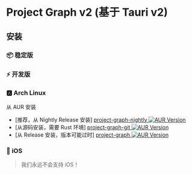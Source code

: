 # Project Graph v2 (基于 Tauri v2)

## 安装

### 📦 稳定版

<GithubRelease repo="LiRenTech/project-graph" />

### ⚡ 开发版

<GithubRelease repo="LiRenTech/project-graph" nightly />

### 🅰 Arch Linux

从 AUR 安装

- [推荐，从 Nightly Release 安装] [project-graph-nightly ![AUR Version](https://img.shields.io/aur/version/project-graph-nightly?cacheSeconds=0)](https://aur.archlinux.org/packages/project-graph-nightly)
- [从源码安装，需要 Rust 环境] [project-graph-git ![AUR Version](https://img.shields.io/aur/version/project-graph-git?cacheSeconds=0)](https://aur.archlinux.org/packages/project-graph-git)
- [从 Release 安装，版本可能过时] [project-graph ![AUR Version](https://img.shields.io/aur/version/project-graph?cacheSeconds=0)](https://aur.archlinux.org/packages/project-graph)

### 📱 iOS

> 我们永远不会支持 iOS！

